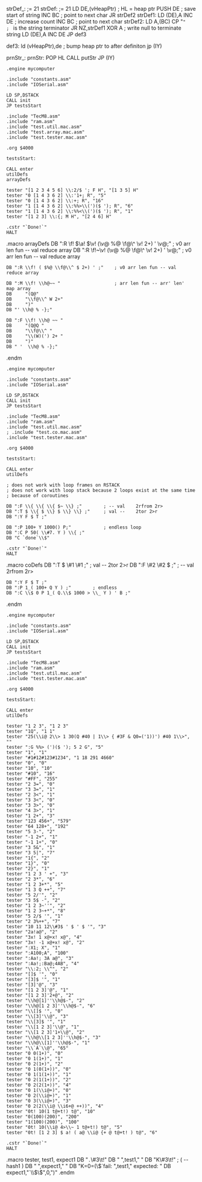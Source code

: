 strDef\_: ;= 21
strDef: ;= 21
LD DE,(vHeapPtr) ; HL = heap ptr
PUSH DE ; save start of string
INC BC ; point to next char
JR strDef2
strDef1:
LD (DE),A
INC DE ; increase count
INC BC ; point to next char
strDef2:
LD A,(BC)
CP "`"                  ; ` is the string terminator
JR NZ,strDef1
XOR A ; write null to terminate string
LD (DE),A
INC DE
JP def3

def3:
ld (vHeapPtr),de ; bump heap ptr to after definiton
jp (IY)

prnStr\_:
prnStr:
POP HL
CALL putStr
JP (IY)

    .engine mycomputer

    .include "constants.asm"
    .include "IOSerial.asm"

    LD SP,DSTACK
    CALL init
    JP testsStart

    .include "TecM8.asm"
    .include "ram.asm"
    .include "test.util.mac.asm"
    .include "test.array.mac.asm"
    .include "test.tester.mac.asm"

    .org $4000

    testsStart:

    CALL enter
    utilDefs
    arrayDefs

    tester "[1 2 3 4 5 6] \\:2/$ '; F H", "[1 3 5] H"
    tester "0 [1 4 3 6 2] \\:'1+; R", "5"
    tester "0 [1 4 3 6 2] \\:+; R", "16"
    tester "1 [1 4 3 6 2] \\:%%>\\(')($ '); R", "6"
    tester "1 [1 4 3 6 2] \\:%%<\\(')($ '); R", "1"
    tester "[1 2 3] \\:{; M H", "[2 4 6] H"

    .cstr "`Done!`"
    HALT

.macro arrayDefs
DB ":R \\f! $\\a! $\\v! (\\v@ %@ \\f@\\^ \\v! 2+) ' \\v@;" ; v0 arr len fun -- val reduce array
DB ":R \\f!~\\v! (\\v@ %@ \\f@\\^ \\v! 2+) ' \\v@;" ; v0 arr len fun -- val reduce array

    DB ":R \\f! ( $%@ \\f@\\^ $ 2+) ' ;"    ; v0 arr len fun -- val     reduce array

    DB ":M \\f! \\h@~~ "                    ; arr len fun -- arr' len'  map array
    DB     "(Q@"
    DB     "\\f@\\^ W 2+"
    DB     ")"
    DB "' \\h@ % -};"

    DB ":F \\f! \\h@ ~~ "
    DB     "(Q@Q "
    DB     "\\f@\\^ "
    DB     "\\(W)(') 2+ "
    DB     ")"
    DB " '  \\h@ % -};"

.endm

    .engine mycomputer

    .include "constants.asm"
    .include "IOSerial.asm"

    LD SP,DSTACK
    CALL init
    JP testsStart

    .include "TecM8.asm"
    .include "ram.asm"
    .include "test.util.mac.asm"
    ; .include "test.co.mac.asm"
    .include "test.tester.mac.asm"

    .org $4000

    testsStart:

    CALL enter
    utilDefs

    ; does not work with loop frames on RSTACK
    ; does not work with loop stack because 2 loops exist at the same time
    ; because of coroutines

    DB ":F \\{ \\{ \\{ $~ \\} ;"        ; -- val    2rfrom 2r>
    DB ":T $ \\{ $ \\} $ \\} \\} ;"     ; val --    2tor 2>r
    DB ":Y F $ T ;"

    DB ":P 100+ Y 1000() P;"            ; endless loop
    DB ":C P 50( \\#7. Y ) \\{ ;"
    DB "C `done`\\$"

    .cstr "`Done!`"
    HALT

.macro coDefs
DB ":T $ \\#1 \\#1 ;" ; val -- 2tor 2>r
DB ":F \\#2 \\#2 $ ;" ; -- val 2rfrom 2r>

    DB ":Y F $ T ;"
    DB ":P 1_( 100+ Q Y ) ;"        ; endless
    DB ":C \\$ 0 P 1_( Q.\\$ 1000 > \\_ Y ) ' B ;"

.endm

    .engine mycomputer

    .include "constants.asm"
    .include "IOSerial.asm"

    LD SP,DSTACK
    CALL init
    JP testsStart

    .include "TecM8.asm"
    .include "ram.asm"
    .include "test.util.mac.asm"
    .include "test.tester.mac.asm"

    .org $4000

    testsStart:

    CALL enter
    utilDefs

    tester "1 2 3", "1 2 3"
    tester "1Q", "1 1"
    tester "25(\\i@ 2\\> 1 30(Q #40 | 1\\> { #3F & Q0=('1))') #40 1\\>", ""
    tester ":G %%> (')($ '); 5 2 G", "5"
    tester "1", "1"
    tester "#1#12#123#1234", "1 18 291 4660"
    tester "0", "0"
    tester "10", "10"
    tester "#10", "16"
    tester "#FF", "255"
    tester "2 3=", "0"
    tester "3 3=", "1"
    tester "2 3<", "1"
    tester "3 3<", "0"
    tester "3 3>", "0"
    tester "4 3>", "1"
    tester "1 2+", "3"
    tester "123 456+", "579"
    tester "64 128+", "192"
    tester "5 3-", "2"
    tester "-1 2+", "1"
    tester "-1 1+", "0"
    tester "3 5&", "1"
    tester "3 5|", "7"
    tester "1{", "2"
    tester "1}", "0"
    tester "2}", "1"
    tester "1 2 3 ' +", "3"
    tester "2 3*", "6"
    tester "1 2 3+*", "5"
    tester "1 3 Q ++", "7"
    tester "5 2/'", "2"
    tester "3 5$ -", "2"
    tester "1 2 3~''", "2"
    tester "1 2 3~+*", "8"
    tester "5 2/$ '", "1"
    tester "2 3%++", "7"
    tester "10 11 12\\#3$ ' $ ' $ '", "3"
    tester "2a!a@", "2"
    tester "3x! 1 x@+x! x@", "4"
    tester "3x! -1 x@+x! x@", "2"
    tester ":X1; X", "1"
    tester ":A100;A", "100"
    tester ":Aa!; 3A a@", "3"
    tester ":Aa!;:Ba@;4AB", "4"
    tester "\\:2; \\^", "2"
    tester "[]$ '", "0"
    tester "[3]$ '", "1"
    tester "[3]'@", "3"
    tester "[1 2 3]'@", "1"
    tester "[1 2 3]'2+@", "2"
    tester "\\h@[1]''\\h@$-", "2"
    tester "\\h@[1 2 3]''\\h@$-", "6"
    tester "\\[]$ '", "0"
    tester "\\[3]'\\@", "3"
    tester "\\[3]$ '", "1"
    tester "\\[1 2 3]'\\@", "1"
    tester "\\[1 2 3]'1+\\@", "2"
    tester "\\h@\\[1 2 3]''\\h@$-", "3"
    tester "\\h@\\[1]''\\h@$-", "1"
    tester "\\`A`\\@", "65"
    tester "0 0(1+)", "0"
    tester "0 1(1+)", "1"
    tester "0 2(1+)", "2"
    tester "0 1(0(1+))", "0"
    tester "0 1(1(1+))", "1"
    tester "0 2(1(1+))", "2"
    tester "0 2(2(1+))", "4"
    tester "0 1(\\i@+)", "0"
    tester "0 2(\\i@+)", "1"
    tester "0 3(\\i@+)", "3"
    tester "0 2(2(\\i@ \\i6+@ ++))", "4"
    tester "0t! 10(1 t@+t!) t@", "10"
    tester "0(100)(200)", "200"
    tester "1(100)(200)", "100"
    tester "0t! 10(\\i@ 4>\\~ 1 t@+t!) t@", "5"
    tester "0t! [1 2 3] $ a! ( a@ \\i@ {+ @ t@+t! ) t@", "6"

    .cstr "`Done!`"
    HALT

.macro tester, test1, expect1
DB "`.`\\#3\\t!"
DB " ",test1," "
DB "K\\#3\\t!" ; ( -- hash1 )
DB " ",expect1," "
DB "K=0=(\\$`fail: ",test1," expected: "
    DB expect1,"`\\$\\$",0,")"
.endm
